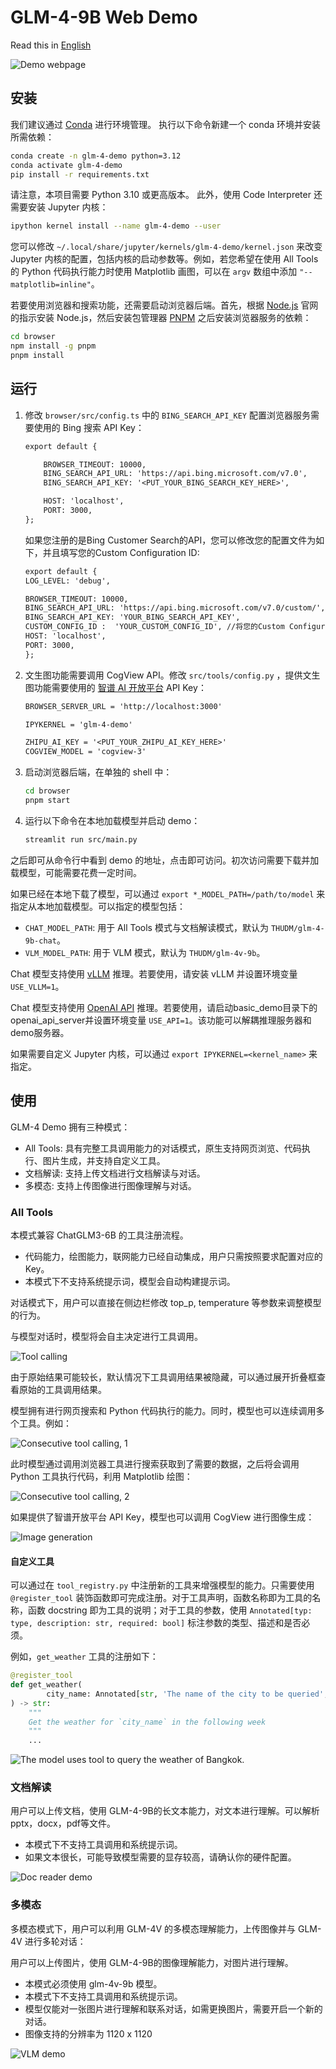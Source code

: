 # GLM-4-9B Web Demo

Read this in [English](README_en.md)

![Demo webpage](assets/demo.png)

## 安装

我们建议通过 [Conda](https://docs.conda.io/en/latest/) 进行环境管理。
执行以下命令新建一个 conda 环境并安装所需依赖：

```bash
conda create -n glm-4-demo python=3.12
conda activate glm-4-demo
pip install -r requirements.txt
```

请注意，本项目需要 Python 3.10 或更高版本。
此外，使用 Code Interpreter 还需要安装 Jupyter 内核：

```bash
ipython kernel install --name glm-4-demo --user
```

您可以修改 `~/.local/share/jupyter/kernels/glm-4-demo/kernel.json` 来改变 Jupyter 内核的配置，包括内核的启动参数等。例如，若您希望在使用 All Tools 的 Python 代码执行能力时使用 Matplotlib 画图，可以在 `argv` 数组中添加 `"--matplotlib=inline"`。

若要使用浏览器和搜索功能，还需要启动浏览器后端。首先，根据 [Node.js](https://nodejs.org/en/download/package-manager)
官网的指示安装 Node.js，然后安装包管理器 [PNPM](https://pnpm.io) 之后安装浏览器服务的依赖：

```bash
cd browser
npm install -g pnpm
pnpm install
```

## 运行

1. 修改 `browser/src/config.ts` 中的 `BING_SEARCH_API_KEY` 配置浏览器服务需要使用的 Bing 搜索 API Key：

    ```diff
    export default {

        BROWSER_TIMEOUT: 10000,
        BING_SEARCH_API_URL: 'https://api.bing.microsoft.com/v7.0',
        BING_SEARCH_API_KEY: '<PUT_YOUR_BING_SEARCH_KEY_HERE>',

        HOST: 'localhost',
        PORT: 3000,
    };
    ```
   如果您注册的是Bing Customer Search的API，您可以修改您的配置文件为如下，并且填写您的Custom Configuration ID:

    ```diff
    export default {
    LOG_LEVEL: 'debug',

    BROWSER_TIMEOUT: 10000,
    BING_SEARCH_API_URL: 'https://api.bing.microsoft.com/v7.0/custom/',
    BING_SEARCH_API_KEY: 'YOUR_BING_SEARCH_API_KEY',
    CUSTOM_CONFIG_ID :  'YOUR_CUSTOM_CONFIG_ID', //将您的Custom Configuration ID放在此处
    HOST: 'localhost',
    PORT: 3000,
   };
    ```

2. 文生图功能需要调用 CogView API。修改 `src/tools/config.py`
   ，提供文生图功能需要使用的 [智谱 AI 开放平台](https://open.bigmodel.cn) API Key：

    ```diff
    BROWSER_SERVER_URL = 'http://localhost:3000'
    
    IPYKERNEL = 'glm-4-demo'
    
    ZHIPU_AI_KEY = '<PUT_YOUR_ZHIPU_AI_KEY_HERE>'
    COGVIEW_MODEL = 'cogview-3'
    ```

3. 启动浏览器后端，在单独的 shell 中：

    ```bash
    cd browser
    pnpm start
    ```

4. 运行以下命令在本地加载模型并启动 demo：

    ```bash
    streamlit run src/main.py
    ```

之后即可从命令行中看到 demo 的地址，点击即可访问。初次访问需要下载并加载模型，可能需要花费一定时间。

如果已经在本地下载了模型，可以通过 `export *_MODEL_PATH=/path/to/model` 来指定从本地加载模型。可以指定的模型包括：
- `CHAT_MODEL_PATH`: 用于 All Tools 模式与文档解读模式，默认为 `THUDM/glm-4-9b-chat`。
- `VLM_MODEL_PATH`: 用于 VLM 模式，默认为 `THUDM/glm-4v-9b`。

Chat 模型支持使用 [vLLM](https://github.com/vllm-project/vllm) 推理。若要使用，请安装 vLLM 并设置环境变量 `USE_VLLM=1`。

Chat 模型支持使用 [OpenAI API](https://platform.openai.com/docs/api-reference/introduction) 推理。若要使用，请启动basic_demo目录下的openai_api_server并设置环境变量 `USE_API=1`。该功能可以解耦推理服务器和demo服务器。

如果需要自定义 Jupyter 内核，可以通过 `export IPYKERNEL=<kernel_name>` 来指定。

## 使用

GLM-4 Demo 拥有三种模式：

- All Tools: 具有完整工具调用能力的对话模式，原生支持网页浏览、代码执行、图片生成，并支持自定义工具。
- 文档解读: 支持上传文档进行文档解读与对话。
- 多模态: 支持上传图像进行图像理解与对话。

### All Tools

本模式兼容 ChatGLM3-6B 的工具注册流程。
+ 代码能力，绘图能力，联网能力已经自动集成，用户只需按照要求配置对应的Key。
+ 本模式下不支持系统提示词，模型会自动构建提示词。

对话模式下，用户可以直接在侧边栏修改 top_p, temperature 等参数来调整模型的行为。

与模型对话时，模型将会自主决定进行工具调用。

![Tool calling](assets/tool.png)

由于原始结果可能较长，默认情况下工具调用结果被隐藏，可以通过展开折叠框查看原始的工具调用结果。

模型拥有进行网页搜索和 Python 代码执行的能力。同时，模型也可以连续调用多个工具。例如：

![Consecutive tool calling, 1](assets/web_plot_1.png)

此时模型通过调用浏览器工具进行搜索获取到了需要的数据，之后将会调用 Python 工具执行代码，利用 Matplotlib 绘图：

![Consecutive tool calling, 2](assets/web_plot_2.png)

如果提供了智谱开放平台 API Key，模型也可以调用 CogView 进行图像生成：

![Image generation](assets/cogview.png)

#### 自定义工具

可以通过在 `tool_registry.py` 中注册新的工具来增强模型的能力。只需要使用 `@register_tool`
装饰函数即可完成注册。对于工具声明，函数名称即为工具的名称，函数 docstring
即为工具的说明；对于工具的参数，使用 `Annotated[typ: type, description: str, required: bool]` 标注参数的类型、描述和是否必须。

例如，`get_weather` 工具的注册如下：

```python
@register_tool
def get_weather(
        city_name: Annotated[str, 'The name of the city to be queried', True],
) -> str:
    """
    Get the weather for `city_name` in the following week
    """
    ...
```

![The model uses tool to query the weather of Bangkok.](assets/weather.png)

### 文档解读

用户可以上传文档，使用 GLM-4-9B的长文本能力，对文本进行理解。可以解析 pptx，docx，pdf等文件。

+ 本模式下不支持工具调用和系统提示词。
+ 如果文本很长，可能导致模型需要的显存较高，请确认你的硬件配置。

![Doc reader demo](assets/doc_reader.png)

### 多模态

多模态模式下，用户可以利用 GLM-4V 的多模态理解能力，上传图像并与 GLM-4V 进行多轮对话：

用户可以上传图片，使用 GLM-4-9B的图像理解能力，对图片进行理解。

+ 本模式必须使用 glm-4v-9b 模型。
+ 本模式下不支持工具调用和系统提示词。
+ 模型仅能对一张图片进行理解和联系对话，如需更换图片，需要开启一个新的对话。
+ 图像支持的分辨率为 1120 x 1120

![VLM demo](assets/vlm.png)
